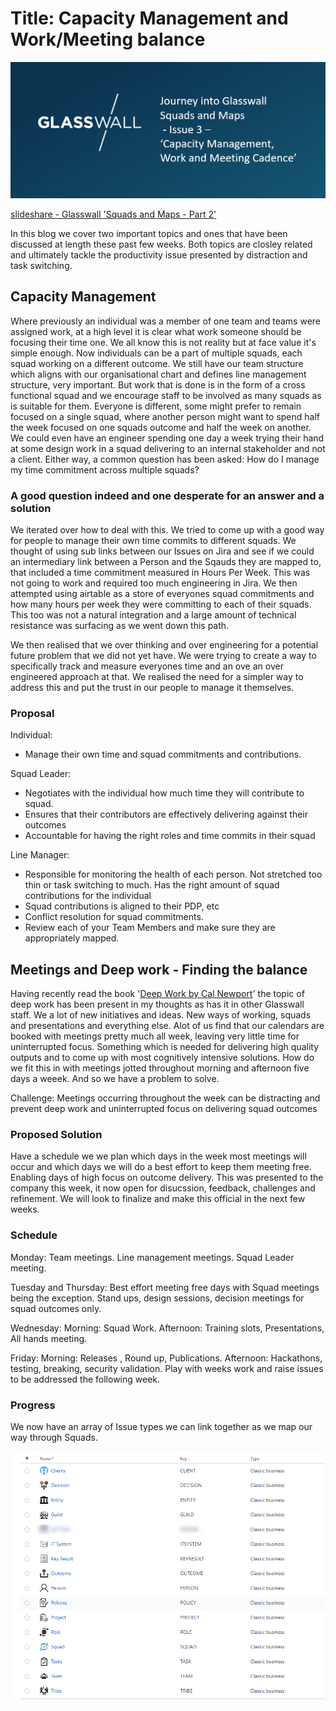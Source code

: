 # Title: Capacity Management and Work/Meeting balance

![image](Pictures/BlogIssue3.png)

[slideshare - Glasswall 'Squads and Maps - Part 2'](https://www.slideshare.net/LukeRobbertse/glasswall-squads-and-maps-pt2-217174456)

In this blog we cover two important topics and ones that have been discussed at length these past few weeks.
Both topics are closley related and ultimately tackle the productivity issue presented by distraction and task switching. 

## Capacity Management

Where previously an individual was a member of one team and teams were assigned work, at a high level it is clear what 
work someone should be focusing their time one. We all know this is not reality but at face value it's simple enough. 
Now individuals can be a part of multiple squads, each squad working on a different outcome. We still have our team structure which
aligns with our organisational chart and defines line management structure, very important. But work that is done is in the form 
of a cross functional squad and we encourage staff to be involved as many squads as is suitable for them. Everyone is different, 
some might prefer to remain focused on a single squad, where another person might want to spend half the week focused on one squads
outcome and half the week on another. We could even have an engineer spending one day a week trying their hand at some design work
in a squad delivering to an internal stakeholder and not a client. Either way, a common question has been asked: How do I manage 
my time commitment across multiple squads?

### A good question indeed and one desperate for an answer and a solution
We iterated over how to deal with this. We tried to come up with a good way for people to manage their own time commits
to different squads. We thought of using sub links between our Issues on Jira and see if we could an intermediary link between a 
Person and the Sqauds they are mapped to, that included a time commitment measured in Hours Per Week. This was not going to work
and required too much engineering in Jira. We then attempted using airtable as a store of everyones squad commitments and how many 
hours per week they were committing to each of their squads. This too was not a natural integration and a large amount of technical
resistance was surfacing as we went down this path.

We then realised that we over thinking and over engineering for a potential future problem that we did not yet have. We were 
trying to create a way to specifically track and measure everyones time and an ove an over engineered approach at that.
We realised the need for a simpler way to address this and put the trust in our people to manage it themselves.

### Proposal

Individual:
- Manage their own time and squad commitments and contributions. 

Squad Leader:
- Negotiates with the individual how much time they will contribute to squad.
- Ensures that their contributors are effectively delivering against their outcomes
- Accountable for having the right roles and time commits in their squad

Line Manager: 
- Responsible for monitoring the health of each person. Not stretched too thin or task switching to much. Has the right amount of squad contributions for the individual
- Squad contributions is aligned to their PDP, etc
- Conflict resolution for squad commitments.
- Review each of your Team Members and make sure they are appropriately mapped.

## Meetings and Deep work - Finding the balance

Having recently read the book '[Deep Work by Cal Newport](https://www.amazon.co.uk/Deep-Work-Focused-Success-Distracted/dp/0349411905)'
the topic of deep work has been present in my thoughts as has it in other Glasswall staff. We a lot of new initiatives and ideas.
New ways of working, squads and presentations and everything else. Alot of us find that our calendars are booked with meetings pretty 
much all week, leaving very little time for uninterrupted focus. Something which is needed for delivering high quality outputs and 
to come up with most cognitively intensive solutions. How do we fit this in with meetings jotted throughout morning and afternoon five
days a weeek. And so we have a problem to solve.

Challenge: Meetings occurring throughout the week can be distracting and prevent deep work and uninterrupted focus on delivering squad outcomes

### Proposed Solution
Have a schedule we we plan which days in the week most meetings will occur and which days we will do a best effort to keep them meeting free. Enabling days of high focus on outcome delivery. 
This was presented to the company this week, it now open for disucssion, feedback, challenges and refinement. 
We will look to finalize and make this official in the next few weeks.

### Schedule
Monday: Team meetings. Line management meetings. Squad Leader meeting.

Tuesday and Thursday: Best effort meeting free days with Squad meetings being the exception. Stand ups, design sessions, decision meetings for squad outcomes only.

Wednesday: Morning: Squad Work. 
Afternoon: Training slots, Presentations, All hands meeting.

Friday: Morning: Releases , Round up, Publications.
Afternoon: Hackathons, testing, breaking, security validation. Play with weeks work and raise issues to be addressed the following week.


### Progress

We now have an array of Issue types we can link together as we map our way through Squads.

![image](Pictures/IssueTypes.png)

